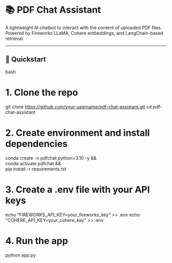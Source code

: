 # 📚 PDF Chat Assistant

A lightweight AI chatbot to interact with the content of uploaded PDF files. Powered by Fireworks LLaMA, Cohere embeddings, and LangChain-based retrieval.

---

## 🚀 Quickstart

bash
# 1. Clone the repo
git clone https://github.com/your-username/pdf-chat-assistant.git
cd pdf-chat-assistant

# 2. Create environment and install dependencies
conda create -n pdfchat python=3.10 -y && \
conda activate pdfchat && \
pip install -r requirements.txt

# 3. Create a .env file with your API keys
echo "FIREWORKS_API_KEY=your_fireworks_key" >> .env
echo "COHERE_API_KEY=your_cohere_key" >> .env

# 4. Run the app
python app.py
